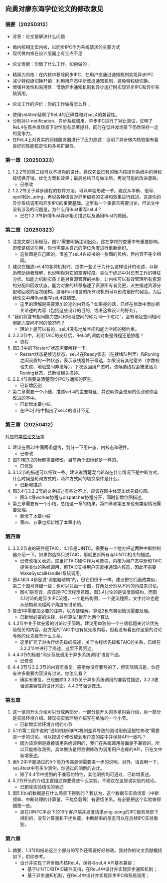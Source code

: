 ## 向勇对廖东海学位论文的修改意见

### 摘要（20250312）

* 背景：论文要解决什么问题
 - 微内核相比宏内核，以同步IPC作为系统请求的主要方式
 - 现代微内核在设计层面上有三点不足
* 论文贡献：你做了什么工作，如何做的；
 - 精简为内核：在内核中移除同步IPC，在用户态通过通知机制实现异步IPC
 - 减少特权级切换开销：利用用户态中断改造通知机制，避免特权级切换。
 - 增强并发性和易用性：借助异步通知机制和异步运行时实现异步IPC和异步系统调用。
* 论文工作的评价：你的工作做得怎么样；
 - 使用sel4test证明了ReL4的正确性和对seL4的兼容性。
 - 分别对U-notification、异步系统调用、异步IPC进行了对比测试，证明了ReL4在高并发场景下对性能有显著提升，同时在低并发场景下仍然保持一定的竞争力。
 - 在ReL4上对真实的网络服务器进行了压力测试：证明了异步微内核框架有着良好的性能稳定性和多核扩展性。

### 第一章（20250323）

1. 1.2.2节的第二段可以不提你的设计。建议先说已有的微内核操作系统中的特权级切换开销、优化方案和效果；最后总结已有做法后，再说可能的改进思路。
    - 已修改
2. 1.2.2节关于异步编程的软件方法，可以单独形成一节。建议从中断、信号、epoll和io_uring，再说各种语言对异步编程的支持和效果进行综述。这是你的异步系统调用和异步IPC的重要基础。这里有一个重要且需要讨论，但论文中没有涉及的问题是，为什么用Rust重写seL4？
    - 已在1.2.3节新增Rust异步相关描述以及选用Rust的原因。

### 第二章（20250323）

1. 注意文献引用规范，图2.1需要明确注明出处。这在学校的查重中有重要影响。即使是综述引用，你也需要从自己的学位角度进行重新组织。
   - 这张图是自己画的，借鉴了seL4白皮书的一张图的风格，但内容不完全相同。
2. 建议在描述seL4的各种机制时，提供一些关于为什么这样设计的论述，以帮助帮助读者理解，也说明你对它的掌握程度。类似于综述中对已有工作的特征分析。如能力机制实质上是对资源管理的抽象，让内核可以有效管理所有资源的分配和回收状态。能力对象的转移描述了资源所有者变更，派生描述资源分配和回收的层次结构。这与Rust语言的所有权机制可以形成很好的契合。为后续论文中用Rust重写seL4做铺垫。
    - 这里的理解是需要添加论述的内容吗？如果是的话，已经在修改中添加相关论述的内容（包括这些设计的目的，或者这样设计的好处）。
3. “我们将含有相同能力空间和地址空间的称为同一个进程”，会有地址空间相同但能力空间不同的情况吗？
    - 理论上是可以有的，seL4没有地址空间和能力空间的强约束。
4. 2.2.3节中，利用TAIC的支持后，ReL4的调度对象是线程还是协程？
    - 协程
5. 图2.3中的“Restart”状态需要解释一下。
    - Restart状态是候选状态，seL4在Ready状态（在就绪队列里）和Runing之间设置的一种状态，表示该线程处于候选，如果没有其他意外（参数校验失败、地址空间非法等），下次返回用户态时，该候选线程会被激活为Runing状态，已新增相关描述。
6. 2.2.4节需要说清楚同步IPC与通知的区别。
    - 已新增区别
7. 第二章需要一个小结，描述seL4的主要特征，并说明你会借用的优点和你会改进的不中。
    - 已新增本章小结。
    - 在IPC小结中指出了seL4的设计不足

### 第三章（20250412）

对应的[学位论文版本](https://github.com/CtrlZ233/graduation_thesis/blob/f816c2dfdf9ecf7d8175a94d59dc53eeba825712/ReL4.pdf)

1. 建议在图3.1中画两条虚线，划分一下用户态、内核态和硬件。
    - 已修改
2. 图3.1和3.2的标题需要修改。目前两个图标题是一样的。
    - 已修改
3. 3.1.2节的描述可以细致一些。建议说清楚混合轮询在什么情况下是中断方式，什么时候是轮询方式的，两种方式间的切换条件是什么。
    - 已新增描述
4. 图3.4与3.2.2节的文字描述有些对不上，应该在图中体现出优先级位图。
    - 图3.4将worker协程与dispatcher协程分开，同时新增位图描述。
5. 第三章需要有一个小结，总结这一章的结果。第四章和第五章也有类似情况需要处理。
    - 新增了本章小结
    - 第四、五章也都新增了本章小结

### 第四章

1. 3.2.2节说的硬件是TAIC，4.1节是UINTC。需要有一个地方把这两种中断控制器介绍一下。如果你选择只说TAIC，那就更新所有与UINTC相关的描述。
    - 已修改相关表述，这里将TAIC硬件作为可选项，内核为用户态中断和TAIC提供类似的系统调用，但TAIC支持用户态直接通知内核态，因此不需要WakeSyscallHandler系统调用。
2. 图4.1和3.4都是说“调度器结构”的，但它们很不一样。建议把它们画成类似，第二个图可详细一些；也可以只画一个图，在两处分别从不同的角度来讨论。
    - 图4.1是笔误，应该是IPC流程示意图，图3.4讨论的是调度器结构，而图4.1讨论的是异步IPC流程，一个是结构图，一个是流程图，文字讨论也是从结构和流程两个角度来讨论的。
3. 算法1中需要加必要的注释，以方便理解。算法2也有类似情况需要处理。
    - 已新增必要的注释，并将算法1拆开为两个算法
4. 4.3节中关于优先级的讨论过于简略。建议用单独的一个三级标题来讨论优先级相关的内容。赵方亮的TAIC中也有优先级内容，但我没有看出你这里的讨论与他的优先级有什么关系。
    - 这里扩充了对执行优先级的描述，关于协程优先级和TAIC的关系，已经在3.2.2节中进行了描述，这里不再赘述。
5. 4.4.3节的标题“同步系统调用于异步系统调用”语言不通。
    - 已修改
6. 4.4.3节与3.2.3节的内容有重复。感觉你没有要写的了，但实际情况是，你还有许多重要内容没有讨论。你怎么看？
    - 确实有重复，已经删除3.2.3节关于异步系统调用的兼容性描述，3.2.3更强调兼容性的设计方面，4.4.3节强调做法。

### 第五章

1. 这一章的开头介绍可以分成两部分，一部分是开头的本章内容介绍，另一部分是实验环境介绍。建议把实验环境介绍写在单独的一个小节。
    - 已新增实验环境介绍的小节
2. 5.1节第二段中说的“通知机制和IPC机制差异导致的测试用例适配性修改”需要进一步的讨论。可以把这个修改放到用户态的库中并保持API一致吗？
    - 因为该测例是直接调用系统调用的，我们在系统调用层面是不兼容的，所以只能修改测例，具体做法是将测例修改为调用用户态库的API，已在文中新增表述。
3. 表5.2中不能通过的5个能力传递测例需要进一步的说明。另外，请说明一下，seL4test中有多少测例，你通过的测例的占比。
    - 除了4.4节中提到的不兼容的特性，其他测例均可通过，已新增表述。
4. 5.2节开头的介绍主要描述你要做些什么实验，不建议在这里说实验的结论。
    - 已删除实验结论的表述
5. 图5.1(b)的数据是在什么场景下得到的？我认为，这个数据与实验场景（中断频率、中断处理的计算量、干扰负载等）有密切关系。有必要把这个实验做得细致一些。
    - 是在UINTC平台下的16个客户端并发度请求ping-pong的IPC服务场景下得到的，没有计算量和干扰负载、中断频率的信息可以在后续IPC实验看到，

### 第六章

1. 摘要、1.3节和结论这三个部分的写作还需要好好修改。我对你的论文贡献概括如下，供你参考。
   * 设计并实现了异步微内核ReL4，保持与seL4 API基本兼容；
     * 基于UINTC和TAIC硬件支持，在ReL4中设计并实现异步通知机制；
     * 基于异步通知机制，在ReL4中设计并实现异步IPC和系统调用；
